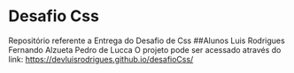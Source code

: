 # Desafio Css

Repositório referente a Entrega do Desafio de Css
##Alunos
Luis Rodrigues
Fernando Alzueta
Pedro de Lucca
O projeto pode ser acessado através do link: https://devluisrodrigues.github.io/desafioCss/
